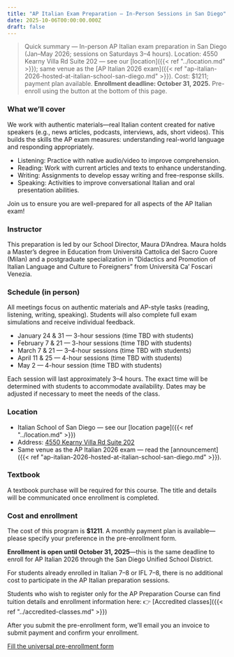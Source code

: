 ```yaml
---
title: "AP Italian Exam Preparation – In-Person Sessions in San Diego"
date: 2025-10-06T00:00:00.000Z
draft: false
---
```


> Quick summary — In-person AP Italian exam preparation in San Diego (Jan–May 2026; sessions on Saturdays 3–4 hours). Location: 4550 Kearny Villa Rd Suite 202 — see our [location]({{< ref "../location.md" >}}); same venue as the [AP Italian 2026 exam]({{< ref "ap-italian-2026-hosted-at-italian-school-san-diego.md" >}}). Cost: $1211; payment plan available. **Enrollment deadline: October 31, 2025.** Pre-enroll using the button at the bottom of this page.

### What we’ll cover

We work with authentic materials—real Italian content created for native speakers (e.g., news articles, podcasts, interviews, ads, short videos). This builds the skills the AP exam measures: understanding real-world language and responding appropriately.

- Listening: Practice with native audio/video to improve comprehension.
- Reading: Work with current articles and texts to enhance understanding.
- Writing: Assignments to develop essay writing and free-response skills.
- Speaking: Activities to improve conversational Italian and oral presentation abilities.

Join us to ensure you are well-prepared for all aspects of the AP Italian exam!

### Instructor

This preparation is led by our School Director, Maura D’Andrea. Maura holds a Master’s degree in Education from Università Cattolica del Sacro Cuore (Milan) and a postgraduate specialization in “Didactics and Promotion of Italian Language and Culture to Foreigners” from Università Ca’ Foscari Venezia.

### Schedule (in person)

All meetings focus on authentic materials and AP-style tasks (reading, listening, writing, speaking). Students will also complete full exam simulations and receive individual feedback.

- January 24 & 31 — 3-hour sessions (time TBD with students)
- February 7 & 21 — 3-hour sessions (time TBD with students)
- March 7 & 21 — 3–4-hour sessions (time TBD with students)
- April 11 & 25 — 4-hour sessions (time TBD with students)
- May 2 — 4-hour session (time TBD with students)

Each session will last approximately 3–4 hours. The exact time will be determined with students to accommodate availability. Dates may be adjusted if necessary to meet the needs of the class.

### Location

- Italian School of San Diego — see our [location page]({{< ref "../location.md" >}})
- Address: [4550 Kearny Villa Rd Suite 202](https://maps.app.goo.gl/Cg14JWm1TJFK9rsN8)
- Same venue as the AP Italian 2026 exam — read the [announcement]({{< ref "ap-italian-2026-hosted-at-italian-school-san-diego.md" >}}).

### Textbook

A textbook purchase will be required for this course. The title and details will be communicated once enrollment is completed.

### Cost and enrollment

The cost of this program is **$1211**. A monthly payment plan is available—please specify your preference in the pre-enrollment form.

**Enrollment is open until October 31, 2025**—this is the same deadline to enroll for AP Italian 2026 through the San Diego Unified School District.

For students already enrolled in Italian 7–8 or IFL 7–8, there is no additional cost to participate in the AP Italian preparation sessions.

Students who wish to register only for the AP Preparation Course can find tuition details and enrollment information here:
👉 [Accredited classes]({{< ref "../accredited-classes.md" >}})

After you submit the pre-enrollment form, we’ll email you an invoice to submit payment and confirm your enrollment.

<div class="tc">
  <a href="https://docs.google.com/forms/d/e/1FAIpQLSd4sac0Y2wdTd9gm2AF1Y9uuVPPyJzHfHEphJPA1iYPkrP43g/viewform?usp=sf_link" class="btn raise">Fill the universal pre-enrollment form</a>
</div>
